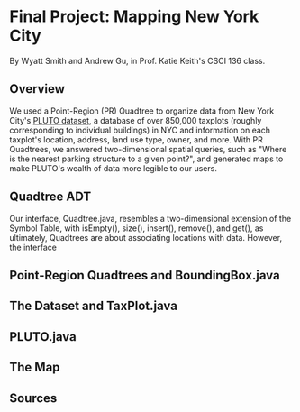 # Final Project: Mapping New York City
By Wyatt Smith and Andrew Gu, in Prof. Katie Keith's CSCI 136 class.

## Overview
We used a Point-Region (PR) Quadtree to organize data from New York City's [PLUTO dataset](https://www.nyc.gov/site/planning/data-maps/open-data/dwn-pluto-mappluto.page), a database of over 850,000 taxplots (roughly corresponding to individual buildings) in NYC and information on each taxplot's location, address, land use type, owner, and more. With PR Quadtrees, we answered two-dimensional spatial queries, such as "Where is the nearest parking structure to a given point?", and generated maps to make PLUTO's wealth of data more legible to our users.

## Quadtree ADT
Our interface, Quadtree.java, resembles a two-dimensional extension of the Symbol Table, with isEmpty(), size(), insert(), remove(), and get(), as ultimately, Quadtrees are about associating locations with data. However, the interface 

## Point-Region Quadtrees and BoundingBox.java

## The Dataset and TaxPlot.java

## PLUTO.java

## The Map

## Sources

